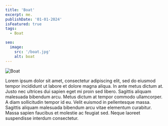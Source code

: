 ```yaml
---
title: 'Boat'
excerpt: me.
publishDate: '01-01-2024'
isFeatured: true
tags:
  - Boat

seo:
  image:
    src: '/boat.jpg'
    alt: boat
---
```


![Boat](/boat.jpg)

Lorem ipsum dolor sit amet, consectetur adipiscing elit, sed do eiusmod tempor incididunt ut labore et dolore magna aliqua. In ante metus dictum at. Justo nec ultrices dui sapien eget mi proin sed libero. Sagittis aliquam malesuada bibendum arcu. Metus dictum at tempor commodo ullamcorper. A diam sollicitudin tempor id eu. Velit euismod in pellentesque massa. Sagittis aliquam malesuada bibendum arcu vitae elementum curabitur. Massa sapien faucibus et molestie ac feugiat sed. Neque laoreet suspendisse interdum consectetur.
